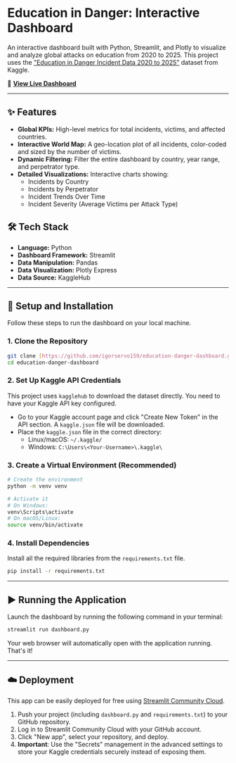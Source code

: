 # Education in Danger: Interactive Dashboard

An interactive dashboard built with Python, Streamlit, and Plotly to visualize and analyze global attacks on education from 2020 to 2025. This project uses the ["Education in Danger Incident Data 2020 to 2025"](https://www.kaggle.com/datasets/mohamedramadan2040/education-in-danger-incident-data-2020-to2025) dataset from Kaggle.

🚀 **[View Live Dashboard](https://education-danger-dashboard.streamlit.app/)**

---

## ✨ Features

* **Global KPIs:** High-level metrics for total incidents, victims, and affected countries.
* **Interactive World Map:** A geo-location plot of all incidents, color-coded and sized by the number of victims.
* **Dynamic Filtering:** Filter the entire dashboard by country, year range, and perpetrator type.
* **Detailed Visualizations:** Interactive charts showing:
    * Incidents by Country
    * Incidents by Perpetrator
    * Incident Trends Over Time
    * Incident Severity (Average Victims per Attack Type)

## 🛠️ Tech Stack

* **Language:** Python
* **Dashboard Framework:** Streamlit
* **Data Manipulation:** Pandas
* **Data Visualization:** Plotly Express
* **Data Source:** KaggleHub

---

## 🚀 Setup and Installation

Follow these steps to run the dashboard on your local machine.

### 1. Clone the Repository

```bash
git clone [https://github.com/igorservo159/education-danger-dashboard.git](https://github.com/igorservo159/education-danger-dashboard.git)
cd education-danger-dashboard
```

### 2. Set Up Kaggle API Credentials

This project uses `kagglehub` to download the dataset directly. You need to have your Kaggle API key configured.
- Go to your Kaggle account page and click "Create New Token" in the API section. A `kaggle.json` file will be downloaded.
- Place the `kaggle.json` file in the correct directory: 
    - Linux/macOS: `~/.kaggle/`
    - Windows: `C:\Users\<Your-Username>\.kaggle\`

### 3. Create a Virtual Environment (Recommended)

```bash
# Create the environment
python -m venv venv

# Activate it
# On Windows:
venv\Scripts\activate
# On macOS/Linux:
source venv/bin/activate
```

### 4. Install Dependencies

Install all the required libraries from the `requirements.txt` file.

```bash
pip install -r requirements.txt
```

--- 

## ▶️ Running the Application

Launch the dashboard by running the following command in your terminal:

```bash
streamlit run dashboard.py
```

Your web browser will automatically open with the application running. That's it!

---

## ☁️ Deployment

This app can be easily deployed for free using [Streamlit Community Cloud](https://share.streamlit.io/).

1. Push your project (including `dashboard.py` and `requirements.txt`) to your GitHub repository.
2. Log in to Streamlit Community Cloud with your GitHub account.
3. Click "New app", select your repository, and deploy.
4. **Important**: Use the "Secrets" management in the advanced settings to store your Kaggle credentials securely instead of exposing them.
